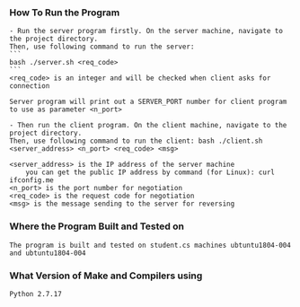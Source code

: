 ### How To Run the Program

	- Run the server program firstly. On the server machine, navigate to the project directory. 
	Then, use following command to run the server: 
	```
	bash ./server.sh <req_code>
	```
	<req_code> is an integer and will be checked when client asks for connection

	Server program will print out a SERVER_PORT number for client program to use as parameter <n_port>

	- Then run the client program. On the client machine, navigate to the project directory. 
	Then, use following command to run the client: bash ./client.sh <server_address> <n_port> <req_code> <msg>

	<server_address> is the IP address of the server machine
		you can get the public IP address by command (for Linux): curl ifconfig.me
	<n_port> is the port number for negotiation
	<req_code> is the request code for negotiation
	<msg> is the message sending to the server for reversing


### Where the Program Built and Tested on
	
	The program is built and tested on student.cs machines ubtuntu1804-004 and ubtuntu1804-004 


### What Version of Make and Compilers using

	Python 2.7.17
